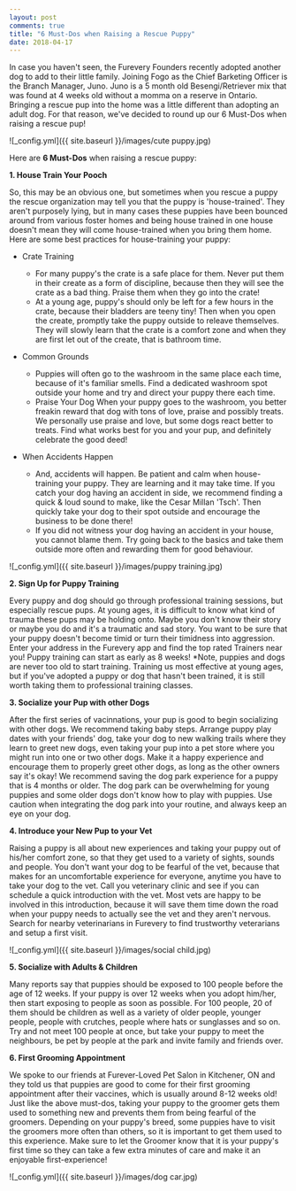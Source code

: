 ```yaml
---
layout: post
comments: true
title: "6 Must-Dos when Raising a Rescue Puppy"
date: 2018-04-17
---
```


In case you haven't seen, the Furevery Founders recently adopted another dog to add to their little family. Joining Fogo as the Chief Barketing Officer is the Branch Manager, Juno. Juno is a 5 month old Besengi/Retriever mix that was found at 4 weeks old without a momma on a reserve in Ontario. Bringing a rescue pup into the home was a little different than adopting an adult dog. For that reason, we've decided to round up our 6 Must-Dos when raising a rescue pup! 

![_config.yml]({{ site.baseurl }}/images/cute puppy.jpg)

Here are **6 Must-Dos** when raising a rescue puppy: 

**1. House Train Your Pooch**

So, this may be an obvious one, but sometimes when you rescue a puppy the rescue organization may tell you that the puppy is 'house-trained'. They aren't purposely lying, but in many cases these puppies have been bounced around from various foster homes and being house trained in one house doesn't mean they will come house-trained when you bring them home. Here are some best practices for house-training your puppy:

   - Crate Training 
     
     - For many puppy's the crate is a safe place for them. Never put them in their create as a form of discipline, because then      they will see the crate as a bad thing. Praise them when they go into the crate! 
     - At a young age, puppy's should only be      left for a few hours in the crate, because their bladders are teeny tiny! Then when you open the create, promptly take        the puppy outside to releave themselves. They will slowly learn that the crate is a comfort zone and when they are first      let out of the create, that is bathroom time. 
     
   - Common Grounds
     
     - Puppies will often go to the washroom in the same place each time, because of it's familiar smells. Find a                    dedicated washroom spot outside your home and try and direct your puppy there each time. 
     - Praise Your Dog
     When your puppy goes to the washroom, you better freakin reward that dog with tons of love, praise and possibly treats.        We personally use praise and love, but some dogs react better to treats. Find what works best for you and your pup, and        definitely celebrate the good deed! 
     
   - When Accidents Happen
   
     - And, accidents will happen. Be patient and calm when house-training your puppy. They are learning and it may take time.
     If you catch your dog having an accident in side, we recommend finding a quick & loud sound to make, like the Cesar            Millan 'Tsch'. Then quickly take your dog to their spot outside and encourage the business to be done there! 
     - If you did        not witness your dog having an accident in your house, you cannot blame them. Try going back to the basics and take them      outside more often and rewarding them for good behaviour. 
     
![_config.yml]({{ site.baseurl }}/images/puppy training.jpg)

**2. Sign Up for Puppy Training**

Every puppy and dog should go through professional training sessions, but especially rescue pups. At young ages, it is difficult to know what kind of trauma these pups may be holding onto. Maybe you don't know their story or maybe you do and it's a traumatic and sad story. You want to be sure that your puppy doesn't become timid or turn their timidness into aggression. Enter your address in the Furevery app and find the top rated Trainers near you! Puppy training can start as early as 8 weeks! *Note, puppies and dogs are never too old to start training. Training us most effective at young ages, but if you've adopted a puppy or dog that hasn't been trained, it is still worth taking them to professional training classes. 

**3. Socialize your Pup with other Dogs**

After the first series of vacinnations, your pup is good to begin socializing with other dogs. We recommend taking baby steps. Arrange puppy play dates with your friends' dog, take your dog to new walking trails where they learn to greet new dogs, even taking your pup into a pet store where you might run into one or two other dogs. Make it a happy experience and encourage them to properly greet other dogs, as long as the other owners say it's okay! We recommend saving the dog park experience for a puppy that is 4 months or older. The dog park can be overwhelming for young puppies and some older dogs don't know how to play with puppies. Use caution when integrating the dog park into your routine, and always keep an eye on your dog. 

**4. Introduce your New Pup to your Vet**

Raising a puppy is all about new experiences and taking your puppy out of his/her comfort zone, so that they get used to a variety of sights, sounds and people. You don't want your dog to be fearful of the vet, because that makes for an uncomfortable experience for everyone, anytime you have to take your dog to the vet. Call you veterinary clinic and see if you can schedule a quick introduction with the vet. Most vets are happy to be involved in this introduction, because it will save them time down the road when your puppy needs to actually see the vet and they aren't nervous. Search for nearby veterinarians in Furevery to find trustworthy veterarians and setup a first visit. 

![_config.yml]({{ site.baseurl }}/images/social child.jpg)

**5. Socialize with Adults & Children**

Many reports say that puppies should be exposed to 100 people before the age of 12 weeks. If your puppy is over 12 weeks when you adopt him/her, then start exposing to people as soon as possible. For 100 people, 20 of them should be children as well as a variety of older people, younger people, people with crutches, people where hats or sunglasses and so on. Try and not meet 100 people at once, but take your puppy to meet the neighbours, be pet by people at the park and invite family and friends over. 

**6. First Grooming Appointment**

We spoke to our friends at Furever-Loved Pet Salon in Kitchener, ON and they told us that puppies are good to come for their first grooming appointment after their vaccines, which is usually around 8-12 weeks old! Just like the above must-dos, taking your puppy to the groomer gets them used to something new and prevents them from being fearful of the groomers. Depending on your puppy's breed, some puppies have to visit the groomers more often than others, so it is important to get them used to this experience. Make sure to let the Groomer know that it is your puppy's first time so they can take a few extra minutes of care and make it an enjoyable first-experience! 

![_config.yml]({{ site.baseurl }}/images/dog car.jpg)


